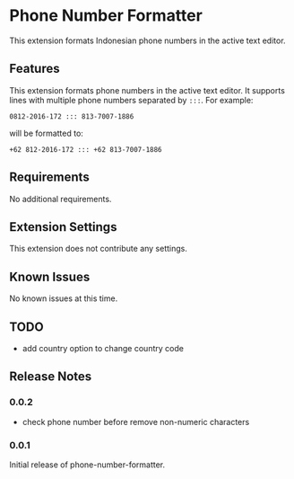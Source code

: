 # Phone Number Formatter

This extension formats Indonesian phone numbers in the active text editor.

## Features

This extension formats phone numbers in the active text editor. It supports lines with multiple phone numbers separated by `:::`.
For example:

```
0812-2016-172 ::: 813-7007-1886
```

will be formatted to:

```
+62 812-2016-172 ::: +62 813-7007-1886
```

## Requirements

No additional requirements.

## Extension Settings

This extension does not contribute any settings.

## Known Issues

No known issues at this time.

## TODO

- add country option to change country code

## Release Notes

### 0.0.2

- check phone number before remove non-numeric characters

### 0.0.1

Initial release of phone-number-formatter.
